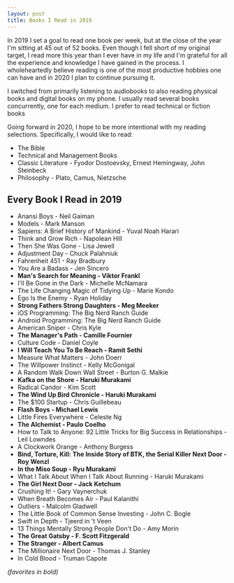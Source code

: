 ```yaml
---
layout: post
title: Books I Read in 2019
---
```


In 2019 I set a goal to read one book per week, but at the close of the year I'm sitting at 45 out of 52 books. Even though I fell short of my original target, I read more this year than I ever have in my life and I'm grateful for all the experience and knowledge I have gained in the process. I wholeheartedly believe reading is one of the most productive hobbies one can have and in 2020 I plan to continue pursuing it.

I switched from primarily listening to audiobooks to also reading physical books and digital books on my phone. I usually read several books concurrently, one for each medium. I prefer to read technical or fiction books 

Going forward in 2020, I hope to be more intentional with my reading selections. Specifically, I would like to read:

* The Bible
* Technical and Management Books
* Classic Literature - Fyodor Dostoevsky, Ernest Hemingway, John Steinbeck
* Philosophy - Plato, Camus, Nietzsche

## Every Book I Read in 2019

* Anansi Boys - Neil Gaiman
* Models - Mark Manson
* Sapiens: A Brief History of Mankind - Yuval Noah Harari
* Think and Grow Rich - Napolean Hill
* Then She Was Gone - Lisa Jewell
* Adjustment Day - Chuck Palahniuk
* Fahrenheit 451 - Ray Bradbury
* You Are a Badass - Jen Sincero
* **Man's Search for Meaning - Viktor Frankl**
* I'll Be Gone in the Dark - Michelle McNamara
* The Life Changing Magic of Tidying Up - Marie Kondo
* Ego Is the Enemy - Ryan Holiday
* **Strong Fathers Strong Daughters - Meg Meeker**
* iOS Programming: The Big Nerd Ranch Guide
* Android Programming: The Big Nerd Ranch Guide
* American Sniper - Chris Kyle
* **The Manager's Path - Camille Fournier**
* Culture Code - Daniel Coyle
* **I Will Teach You To Be Reach - Ramit Sethi**
* Measure What Matters - John Doerr
* The Willpower Instinct - Kelly McGonigal
* A Random Walk Down Wall Street - Burton G. Malkie
* **Kafka on the Shore - Haruki Murakami**
* Radical Candor - Kim Scott
* **The Wind Up Bird Chronicle - Haruki Murakami**
* The $100 Startup - Chris Guillebeau
* **Flash Boys - Michael Lewis**
* Little Fires Everywhere - Celeste Ng
* **The Alchemist - Paulo Coelho**
* How to Talk to Anyone: 92 Little Tricks for Big Success in Relationships - Leil Lowndes
* A Clockwork Orange - Anthony Burgess
* **Bind, Torture, Kill: The Inside Story of BTK, the Serial Killer Next Door - Roy Wenzl**
* **In the Miso Soup - Ryu Murakami**
* What I Talk About When I Talk About Running - Haruki Murakami
* **The Girl Next Door - Jack Ketchum**
* Crushing It! - Gary Vaynerchuk
* When Breath Becomes Air - Paul Kalanithi
* Outliers - Malcolm Gladwell
* The Little Book of Common Sense Investing - John C. Bogle
* Swift in Depth - Tjeerd in 't Veen
* 13 Things Mentally Strong People Don't Do - Amy Morin
* **The Great Gatsby - F. Scott Fitzgerald**
* **The Stranger - Albert Camus**
* The Millionaire Next Door - Thomas J. Stanley
* In Cold Blood - Truman Capote

*(favorites in bold)*
